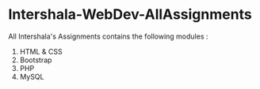 # Intershala-WebDev-AllAssignments
All Intershala's Assignments contains the following modules :
1. HTML & CSS
2. Bootstrap
3. PHP
4. MySQL
